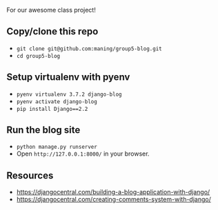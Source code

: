 For our awesome class project!


## Copy/clone this repo

* `git clone git@github.com:maning/group5-blog.git`
* `cd group5-blog`

## Setup virtualenv with pyenv

* `pyenv virtualenv 3.7.2 django-blog`
* `pyenv activate django-blog`
* `pip install Django==2.2`

## Run the blog site
* `python manage.py runserver`
* Open `http://127.0.0.1:8000/` in your browser.

## Resources

* https://djangocentral.com/building-a-blog-application-with-django/
* https://djangocentral.com/creating-comments-system-with-django/

